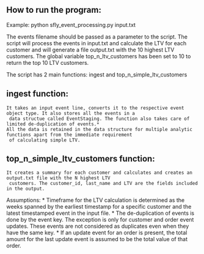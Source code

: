 How to run the program:
-----------------------

Example: python sfly_event_processing.py input.txt

The events filename should be passed as a parameter to the script.
The script will process the events in input.txt and calculate the LTV for each customer and will generate a file
output.txt with the 10 highest LTV customers.
The global variable top_n_ltv_customers has been set to 10 to return the top 10 LTV customers. 

The script has 2 main functions: ingest and top_n_simple_ltv_customers

ingest function:
----------------
	It takes an input event line, converts it to the respective event object type. It also stores all the events in a
	 data structue called EventStaging. The function also takes care of limited de-duplication of events.*
	All the data is retained in the data structure for multiple analytic functions apart from the immediate requirement
	 of calculating simple LTV.

top_n_simple_ltv_customers function:
------------------------------------
	It creates a summary for each customer and calculates and creates an output.txt file with the N highest LTV
	 customers. The customer_id, last_name and LTV are the fields included in the output.


Assumptions:
	* Timeframe for the LTV calculation is determined as the weeks spanned by the earliest timestamp for a specific
	 customer and the latest timestamped event in the input file.
	* The de-duplication of events is done by the event key. The exception is only for customer and order event updates.
	 These events are not considered as duplicates even when they have the same key.
	* If an update event for an order is present, the total amount for the last update event is assumed to be the total
	 value of that order.
   
